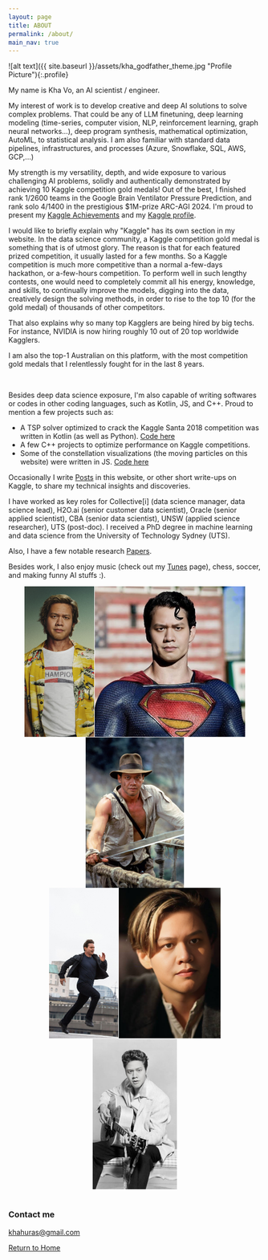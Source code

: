 ```yaml
---
layout: page
title: ABOUT
permalink: /about/
main_nav: true
---
```


<style>
.img-row {
  display: flex;
  flex-wrap: wrap;
  gap: 1px;
  justify-content: center;
  align-items: flex-start; /* aligns tops if images have different widths */
}

.img-row img {
  height: 300px;  /* desired uniform height */
  width: auto;    /* auto width preserves aspect ratio */
}
</style>

![alt text]({{ site.baseurl }}/assets/kha_godfather_theme.jpg "Profile Picture"){:.profile}

My name is Kha Vo, an AI scientist / engineer. <br>

<div id="animation-container">
<canvas id="visualizationCanvas-1" class="asteroids"></canvas>
  <!--   <canvas id="visualizationCanvas" class="fibonacci" width="1604" height="600" style="width: 802px; height: 300px; opacity: 1;"></canvas> -->
</div>

My interest of work is to develop creative and deep AI solutions to solve complex problems. That could be any of LLM finetuning, deep learning modeling (time-series, computer vision, NLP, reinforcement learning, graph neural networks...), deep program synthesis, mathematical optimization, AutoML, to statistical analysis. I am also familiar with standard data pipelines, infrastructures, and processes (Azure, Snowflake, SQL, AWS, GCP,...)

<div id="animation-container">
<canvas id="visualizationCanvas-2" class="power"></canvas>
  <!--   <canvas id="visualizationCanvas" class="fibonacci" width="1604" height="600" style="width: 802px; height: 300px; opacity: 1;"></canvas> -->
</div>


My strength is my versatility, depth, and wide exposure to various challenging AI problems, solidly and authentically demonstrated by achieving 10 Kaggle competition gold medals! Out of the best, I finished rank 1/2600 teams in the Google Brain Ventilator Pressure Prediction, and rank solo 4/1400 in the prestigious $1M-prize ARC-AGI 2024. I'm proud to present my [Kaggle Achievements](https://khavo.ai/kaggle) and my [Kaggle profile](https://kaggle.com/khahuras). <br>

I would like to briefly explain why "Kaggle" has its own section in my website. In the data science community, a Kaggle competition gold medal is something that is of utmost glory. The reason is that for each featured prized competition, it usually lasted for a few months. So a Kaggle competition is much more competitive than a normal a-few-days hackathon, or a-few-hours competition. To perform well in such lengthy contests, one would need to completely commit all his energy, knowledge, and skills, to continually improve the models, digging into the data, creatively design the solving methods, in order to rise to the top 10 (for the gold medal) of thousands of other competitors. <br>

That also explains why so many top Kagglers are being hired by big techs. For instance, NVIDIA is now hiring roughly 10 out of 20 top worldwide Kagglers. <br>

I am also the top-1 Australian on this platform, with the most competition gold medals that I relentlessly fought for in the last 8 years. <br>

<div id="animation-container">
<canvas id="visualizationCanvas-3" class="wave"></canvas>
  <!--   <canvas id="visualizationCanvas" class="fibonacci" width="1604" height="600" style="width: 802px; height: 300px; opacity: 1;"></canvas> -->
</div>
<br>

Besides deep data science exposure, I'm also capable of writing softwares or codes in other coding languages, such as Kotlin, JS, and C++. Proud to mention a few projects such as: <br>
+ A TSP solver optimized to crack the Kaggle Santa 2018 competition was written in Kotlin (as well as Python). [Code here](https://github.com/voanhkha/Traveling-Santa-2018-Kaggle) <br>
+ A few C++ projects to optimize performance on Kaggle competitions. <br>
+ Some of the constellation visualizations (the moving particles on this website) were written in JS. [Code here](https://github.com/voanhkha/voanhkha.github.io/tree/master/js) <br>

Occasionally I write [Posts](https://khavo.ai/posts) in this website, or other short write-ups on Kaggle, to share my technical insights and discoveries. 

<div id="animation-container">
 <canvas id="visualizationCanvas-4" class="fibonacci" width="1604" height="600" style="width: 802px; height: 300px; opacity: 1;"></canvas> 
</div>

I have worked as key roles for Collective[i] (data science manager, data science lead), H2O.ai (senior customer data scientist), Oracle (senior applied scientist), CBA (senior data scientist), UNSW (applied science researcher), UTS (post-doc). I received a PhD degree in machine learning and data science from the University of Technology Sydney (UTS). <br>

Also, I have a few notable research [Papers](https://khavo.ai/papers). <br>

<div id="animation-container">
<canvas id="visualizationCanvas-5" class="gravitydispersion"></canvas>
  <!--   <canvas id="visualizationCanvas" class="fibonacci" width="1604" height="600" style="width: 802px; height: 300px; opacity: 1;"></canvas> -->
</div>

Besides work, I also enjoy music (check out my [Tunes](https://khavo.ai/tunes) page), chess, soccer, and making funny AI stuffs :).  <br>

<div class="img-row">
  <img src="/images/kha_brad.jpg" alt="Image 1">
  <img src="/images/kha_superman.jpg" alt="Image 2">
  <img src="/images/kha_jones.jpg" alt="Image 3">
</div>

<div class="img-row">
  <img src="/images/kha_tom.jpg" alt="Image 4">
  <img src="/images/kha_jack.jpg" alt="Image 5">
  <img src="/images/kha_elvis.jpg" alt="Image 6">
</div>

<br>


<div id="animation-container">
<canvas id="visualizationCanvas-6" class="donut"></canvas>
  <!--   <canvas id="visualizationCanvas" class="fibonacci" width="1604" height="600" style="width: 802px; height: 300px; opacity: 1;"></canvas> -->
</div>

<script src="{{ '/js/neural_visuals.js' | relative_url }}"></script>

### Contact me <br>

[khahuras@gmail.com](mailto:khahuras@gmail.com) <br>

[Return to Home](https://khavo.ai)


